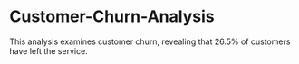 # Customer-Churn-Analysis
This analysis examines customer churn, revealing that 26.5% of customers have left the service.
